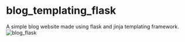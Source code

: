 # blog_templating_flask
A simple blog website made using flask and jinja templating framework.
![blog_flask](https://github.com/junaidhas/blog_templating_flask/assets/97498014/0536494d-fae9-41c4-ad3c-7d3c3496202a)
